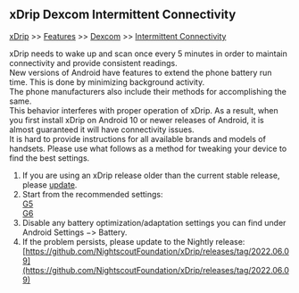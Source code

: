 ## xDrip Dexcom Intermittent Connectivity
[xDrip](../README.md) >> [Features](./Features_page) >> [Dexcom](./Dexcom_page) >> [Intermittent Connectivity](Intermittent)  
  
xDrip needs to wake up and scan once every 5 minutes in order to maintain connectivity and provide consistent readings.  
New versions of Android have features to extend the phone battery run time.  This is done by minimizing background activity.  
The phone manufacturers also include their methods for accomplishing the same.  
This behavior interferes with proper operation of xDrip.  As a result, when you first install xDrip on Android 10 or newer releases of Android, it is almost guaranteed it will have connectivity issues.  
It is hard to provide instructions for all available brands and models of handsets.  Please use what follows as a method for tweaking your device to find the best settings.  

1. If you are using an xDrip release older than the current stable release, please [update](./Updates.md).  
2. Start from the recommended settings:  
[G5](./G5-Recommended-Settings.md)  
[G6](./G6-Recommended-Settings.md)    
3. Disable any battery optimization/adaptation settings you can find under Android Settings &#8722;> Battery.  
4. If the problem persists, please update to the Nightly release: [https://github.com/NightscoutFoundation/xDrip/releases/tag/2022.06.09](https://github.com/NightscoutFoundation/xDrip/releases/tag/2022.06.09)  
